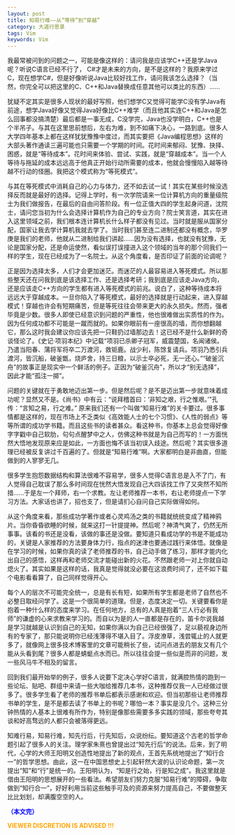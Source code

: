 ```yaml
---
layout: post
title: 知易行难——从“等待”到“穿越”
category: 大道行思录
tags: Vim
keywords: Vim
---
```



我最常被问到的问题之一，可能是像这样的：请问我是应该学C++还是学Java呢？听说C语言已经不行了， C#才是未来的方向，是不是这样的？我原来学过C，现在想学C#，但是好像听说Java比较好找工作，请问我该怎么选择？（当然，你完全可以把这里的C、C++和Java替换成任意其他可以类比的东西）......


犹疑不定其实是很多人现状的最好写照，他们想学C又觉得可能学C没有学Java有前途，想学Java好像又觉得Java好像比C++难学（而且他其实连C++和Java是怎么回事都没搞清楚）最后都是一事无成，C没学完，Java也没学明白，C++也是个半吊子。与其在这里思前想后，左右为难，到不如痛下决心，一路到底。很多人大学四年基本上都在这样犹犹豫豫中度过，而其实要把《Java编程思想》这样的大部头著作通读三遍可能也只需要一个学期的时间。花时间来郁闷、犹豫、抉择、困惑，就是“等待成本”。花时间来体验、尝试、实践，就是“穿越成本”。当一个人等待与拖延的成本远远高于他真正开始行动所需要的成本，他就会慢慢陷入越等待越不行动的怪圈。我把这个模式称为“等死模式”。


与其在等死模式中消耗自己的心力与体力，还不如去试一试！其实在某些时候没选择反而就是最好的选择。记得上学时，有一次学院请来一位计算机方向的重量级院士为我们做报告，在最后的自由问答阶段。有一位正值大四的学生起身问道，沈院士，请问您当初为什么会选择计算机作为自己的专业方向？院士笑言道，其实在进入这里领域之前，我们根本连计算机长什么样子都没有见过。当时就是服从国家分配，国家让我去学计算机我就去学了。当时我们甚至连二进制还都没有概念，华罗庚是我们的老师，他就从二进制给我们讲起......因为没有选择，也就没有犹豫，无论是国家分配，还是命运使然，看似误打误撞进入这个领域的当年的那个同我们一样的学生，现在已经成为了一名院士。从这个角度看，是否印证了前面的论调呢？


正是因为选择太多，人们才会更加迷茫。而迷茫的人最容易进入等死模式。所以那些整天还在问我到底是该选择工作、还是选择考研；我到底是应该走Java方向，还是应该走C++方向的学生都有进入等死模式的前兆。说白了，这种等待成本将远远大于穿越成本。一旦你陷入了等死模式，最好的选择就是行动起来，进入穿越模式！穿越也许会有短期痛苦，但是等死往往会带来更大的永久损失。然而，强者毕竟是少数。很多人即使已经意识到问题的严重性，他也很难做出实质性的作为。因为任何成功都不可能是一蹴而就的。如果你眼前有一座很高的墙，而你想翻越它，那么这时我会建议你应该先把一只鞋扔过墙那边去！这已经不是什么新鲜的奇谈怪论了。《史记·项羽本纪》中记载“项羽已杀卿子冠军，威震楚国，名闻诸侯。乃遣当阳春、蒲将军将卒二万渡河，救钜鹿。战少利，陈馀复请兵。项羽乃悉引兵渡河，皆沉船，破釜甑，烧庐舍，持三日粮，以示士卒必死，无一还心。”“破釜沉舟”的故事正是现实中一个鲜活的例子。正因为“破釜沉舟”，所以才“别无选择”，因此才能“孤注一掷”。


问题的关键就在于勇敢地迈出第一步。但是然后呢？是不是迈出第一步就意味着成功呢？显然又不是。《尚书》中有云：“说拜稽首曰：‘非知之艰，行之惟艰。’”孔传：“言知之易，行之难。” 原来我们还有一个叫做“知易行难”的关卡要过。很多事情都是这样的，现在市场上不乏类似《高效能人士的七个习惯》、《人性的弱点》等等所谓的成功学书籍。而且这些书的读者甚众。看这种书，你基本上总会觉得好像字字戳中自己软肋，句句点醒梦中之人，仿佛这种书就是为自己而写的！一方面恍然大悟地发现原来应是如此，一方面也悔不该当初误入歧途。然后呢？其实很多道理已经被反复讲过千百遍的了。但就是“知易行难”啊。大家都明白是非曲直，但能做到的人寥寥无几。


很多学生抱怨数据结构和算法很难不容易学，很多人觉得C语言总是入不了门，有人觉得自己耽误了那么多时间现在恍然大悟发现自己大四该找工作了又突然不知所措......于是左一个拜师，右一个求教。左让老师推荐一本书，右让老师提点一下学习方法。大家话也讲了，招也支了，但是请扪心自问自己实际做得如何。


从这个角度来看，那些成功学著作或者心灵鸡汤之类的书籍就统统变成了精神鸦片。当你昏昏欲睡的时候，就来这打一针提提神。然后呢？神清气爽了，仍然无所事事。该看的书还是没看，该做的事还是没做。要知道只看成功学的书是不能成功的，关键是人家推荐的方法要身体力行，指点的迷津也要通过践行来体悟。就像是在学习的时候，如果你真的读了老师推荐的书，自己动手做了练习，那样才能内化出自己的感悟，这样再和老师交流才能碰出新的火花。不然跟老师一对上你就自动熄火了。其实如果是这样的话，我真是觉得就没必要在这浪费时间了，还不如下载个电影看看算了，自己同样觉得开心。


每个人的层次不可能完全统一，总是有长有短，如果所有学生都是老师了自然也不必整日取经问学了。这是一个很简单的道理。但是，态度决定一切。关键要看你是抱着一种什么样的态度来学习。在任何地方，总有的人真是抱着“三人行必有我师”的谦虚的心来求教来学习的。而自以为是的人一直都是存在的，笛卡尔说我越是学习就越是认识到自己的无知，如果你满以为自己已经很强了，足以藐视身边所有的专家了，那只能说明你已经浅薄得不堪入目了。浮皮潦草，浅尝辄止的人就更多了，就像网上很多技术博客里的文章可能稍长了些，试问点进去的朋友又有几个能从头看到尾？很多人都是蜻蜓点水而已。所以往往会提一些似是而非的问题，发一些风马牛不相及的留言。


回到我们最开始举的例子，很多人说要下定决心学好C语言，就满腔热情的跑到一些论坛、贴吧、群组中来请一些大咖给推荐几本书，这种推荐仅我一人已经做过很多了。很多学生看了老师的推荐书单后都表示感谢和欢迎。但当初那些让老师推荐书单的学生，是不是都去读了书单上的书呢？哪怕一本？事实是没几个。这种三分钟热情的人基本上很难有所作为，特别是像那些需要多多实践的领域，那些夸夸其谈和好高骛远的人都只会被落得更远。


知难行易，知易行难，知先行后，行先知后，众说纷纭。要知道这个古老的哲学命题引起了很多人的关注。理学家朱熹也曾提出过“知先行后”的说法。后来，到了明代，心学的大师王阳明又创造性地提出了新的观点，王首先系统地提出了“知行合一”的哲学思想。由此，这一在中国思想史上引起轩然大波的认识论命题，第一次提出“知”和“行”是统一的。王阳明认为，“知是行之始，行是知之成”。我这里就是借由王阳明的思想展开的一些看法。希望朋友们努力克服“知易行难”的障碍，争取做到“知行合一”，好好利用当前这些触手可及的资源来努力提高自己，不要做整天比比划划，却满腹空空的人。


<span style="color:blue">**（本文完）**</span>

**<span style="color:Orange"> VIEWER DISCRETION IS ADVISED !!! </span>**
